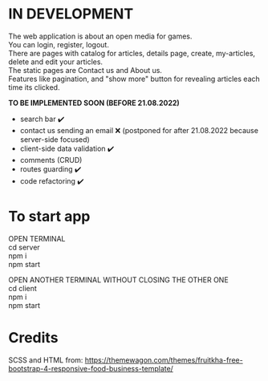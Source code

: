 # IN DEVELOPMENT
<p>
The web application is about an open media for games. <br />
You can login, register, logout. <br />
There are pages with catalog for articles, details page, create, my-articles, delete and edit your articles. <br />
The static pages are Contact us and About us. <br />
Features like pagination, and "show more" button for revealing articles each time its clicked. <br />

<b>TO BE IMPLEMENTED SOON (BEFORE 21.08.2022)</b>
- search bar ✔️
- contact us sending an email ❌ (postponed for after 21.08.2022 because server-side focused)
- client-side data validation ✔️
- comments (CRUD)
- routes guarding ✔️
- code refactoring ✔️
</p>

# To start app

OPEN TERMINAL <br />
    cd server <br />
    npm i <br />
    npm start <br />

OPEN ANOTHER TERMINAL WITHOUT CLOSING THE OTHER ONE <br />
    cd client <br />
    npm i <br />
    npm start <br />

# Credits
SCSS and HTML from: https://themewagon.com/themes/fruitkha-free-bootstrap-4-responsive-food-business-template/